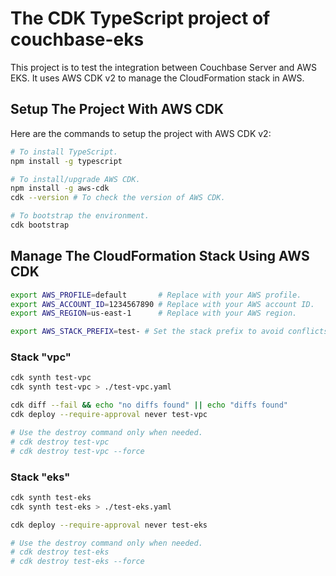 # The CDK TypeScript project of couchbase-eks

This project is to test the integration between Couchbase Server and AWS EKS. It uses AWS CDK v2 to manage the CloudFormation stack in AWS.

## Setup The Project With AWS CDK

Here are the commands to setup the project with AWS CDK v2:

```bash
# To install TypeScript.
npm install -g typescript

# To install/upgrade AWS CDK.
npm install -g aws-cdk
cdk --version # To check the version of AWS CDK.

# To bootstrap the environment.
cdk bootstrap
```

## Manage The CloudFormation Stack Using AWS CDK

```bash
export AWS_PROFILE=default       # Replace with your AWS profile.
export AWS_ACCOUNT_ID=1234567890 # Replace with your AWS account ID.
export AWS_REGION=us-east-1      # Replace with your AWS region.

export AWS_STACK_PREFIX=test- # Set the stack prefix to avoid conflicts with other stacks. Default is `test-`.
```

### Stack "vpc"

```bash
cdk synth test-vpc
cdk synth test-vpc > ./test-vpc.yaml

cdk diff --fail && echo "no diffs found" || echo "diffs found"
cdk deploy --require-approval never test-vpc

# Use the destroy command only when needed.
# cdk destroy test-vpc
# cdk destroy test-vpc --force
```

### Stack "eks"

```bash
cdk synth test-eks
cdk synth test-eks > ./test-eks.yaml

cdk deploy --require-approval never test-eks

# Use the destroy command only when needed.
# cdk destroy test-eks
# cdk destroy test-eks --force
```
